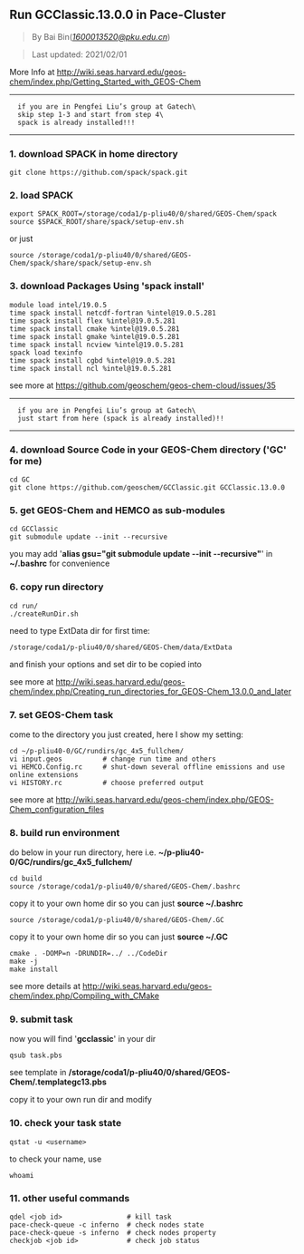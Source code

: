 ## Run GCClassic.13.0.0 in Pace-Cluster
> By Bai Bin(*1600013520@pku.edu.cn*)

> Last updated: 2021/02/01

More Info at http://wiki.seas.harvard.edu/geos-chem/index.php/Getting_Started_with_GEOS-Chem
********************************************************************
      if you are in Pengfei Liu’s group at Gatech\
      skip step 1-3 and start from step 4\
      spack is already installed!!!
********************************************************************
### 1. download SPACK in home directory
```
git clone https://github.com/spack/spack.git
```
### 2. load SPACK
```
export SPACK_ROOT=/storage/coda1/p-pliu40/0/shared/GEOS-Chem/spack
source $SPACK_ROOT/share/spack/setup-env.sh
```
or just
```
source /storage/coda1/p-pliu40/0/shared/GEOS-Chem/spack/share/spack/setup-env.sh
```
### 3. download Packages Using 'spack install'
```
module load intel/19.0.5
time spack install netcdf-fortran %intel@19.0.5.281
time spack install flex %intel@19.0.5.281
time spack install cmake %intel@19.0.5.281
time spack install gmake %intel@19.0.5.281
time spack install ncview %intel@19.0.5.281
spack load texinfo
time spack install cgbd %intel@19.0.5.281
time spack install ncl %intel@19.0.5.281
```
see more at  https://github.com/geoschem/geos-chem-cloud/issues/35
********************************************************************
      if you are in Pengfei Liu’s group at Gatech\
      just start from here (spack is already installed)!!
********************************************************************
### 4. download Source Code in your GEOS-Chem directory ('GC' for me)
```
cd GC
git clone https://github.com/geoschem/GCClassic.git GCClassic.13.0.0
```
### 5. get GEOS-Chem and HEMCO as sub-modules
```
cd GCClassic
git submodule update --init --recursive
```
you may add '**alias gsu="git submodule update --init --recursive"**' in **~/.bashrc** for convenience
### 6. copy run directory
```
cd run/
./createRunDir.sh
```
need to type ExtData dir for first time:
```
/storage/coda1/p-pliu40/0/shared/GEOS-Chem/data/ExtData
```
and finish your options and set dir to be copied into

see more at http://wiki.seas.harvard.edu/geos-chem/index.php/Creating_run_directories_for_GEOS-Chem_13.0.0_and_later

### 7. set GEOS-Chem task
come to the directory you just created, here I show my setting:
```
cd ~/p-pliu40-0/GC/rundirs/gc_4x5_fullchem/
vi input.geos          # change run time and others
vi HEMCO.Config.rc     # shut-down several offline emissions and use online extensions
vi HISTORY.rc          # choose preferred output
```
see more at http://wiki.seas.harvard.edu/geos-chem/index.php/GEOS-Chem_configuration_files
### 8. build run environment
do below in your run directory, here i.e. **~/p-pliu40-0/GC/rundirs/gc_4x5_fullchem/**
```
cd build
source /storage/coda1/p-pliu40/0/shared/GEOS-Chem/.bashrc 
```
copy it to your own home dir so you can just **source ~/.bashrc**
```
source /storage/coda1/p-pliu40/0/shared/GEOS-Chem/.GC 
```
copy it to your own home dir so you can just **source ~/.GC**
```
cmake . -DOMP=n -DRUNDIR=../ ../CodeDir
make -j
make install
```
see more details at http://wiki.seas.harvard.edu/geos-chem/index.php/Compiling_with_CMake

### 9. submit task
now you will find '**gcclassic**' in your dir
```
qsub task.pbs
```
see template in **/storage/coda1/p-pliu40/0/shared/GEOS-Chem/.templategc13.pbs**

copy it to your own run dir and modify


### 10. check your task state
```
qstat -u <username>
```
to check your name, use
```
whoami
```
### 11. other useful commands
```
qdel <job id>                # kill task
pace-check-queue -c inferno  # check nodes state
pace-check-queue -s inferno  # check nodes property
checkjob <job id>            # check job status
```

